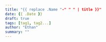```yaml
---
title: "{{ replace .Name "-" " " | title }}"
date: {{ .Date }}
draft: true
tags: [tag1, tag2...]
author: "Ethan"
summary: ""
---
```


